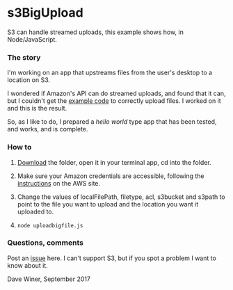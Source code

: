 # s3BigUpload

S3 can handle streamed uploads, this example shows how, in Node/JavaScript.

### The story

I'm working on an app that upstreams files from the user's desktop to a location on S3. 

I wondered if Amazon's API can do streamed uploads, and found that it can, but I couldn't get the <a href="https://aws.amazon.com/blogs/developer/announcing-the-amazon-s3-managed-uploader-in-the-aws-sdk-for-javascript/">example code</a> to correctly upload files. I worked on it and this is the result. 

So, as I like to do, I prepared a <i>hello world</i> type app that has been tested, and works, and is complete. 

### How to

1. <a href="https://github.com/scripting/s3BigUpload/archive/master.zip">Download</a> the folder, open it in your terminal app, cd into the folder.

2. Make sure your Amazon credentials are accessible, following the <a href="http://docs.aws.amazon.com/sdk-for-javascript/v2/developer-guide/setting-credentials.html">instructions</a> on the AWS site. 

3. Change the values of localFilePath, filetype, acl, s3bucket and s3path to point to the file you want to upload and the location you want it uploaded to.

4. `node uploadbigfile.js`

### Questions, comments

Post an <a href="https://github.com/scripting/s3BigUpload/issues">issue</a> here. I can't support S3, but if you spot a problem I want to know about it.

Dave Winer, September 2017

